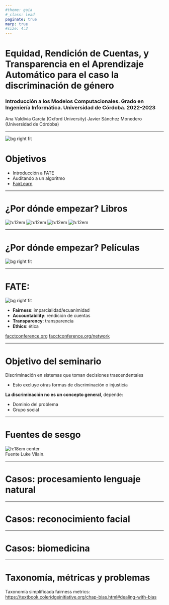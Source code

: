 ```yaml
---
#theme: gaia
#_class: lead
paginate: true
marp: true
#size: 4:3
---
```


<style>
img[alt~="center"] {
  display: block;
  margin: 0 auto;
}
</style>

# Equidad, Rendición de Cuentas, y Transparencia en el Aprendizaje Automático para el caso la discriminación de género
### Introducción a los Modelos Computacionales. Grado en Ingeniería Informática. Universidad de Córdoba. 2022-2023

Ana Valdivia García (Oxford University)
Javier Sánchez Monedero (Universidad de Córdoba)

--- 

![bg right fit](pics/Superior_Gort_Judge.jpg)

# Objetivos
- Introducción a FATE
- Auditando a un algoritmo
- [FairLearn](https://fairlearn.org/)

--- 

# ¿Por dónde empezar? Libros

![h:12em ](pics/armas-destruccion-matematica.jpg) ![h:12em ](pics/AutomatingInequality.jpg) ![h:12em ](pics/book-design-justice.jpg) ![h:12em ](pics/fairmlbook.png)

--- 

# ¿Por dónde empezar? Películas

![bg right fit](pics/coded_bias.jpg)


---
# FATE:

![bg right fit](pics/facctconference.png)

- **Fairness**: imparcialidad/ecuanimidad
- **Accountability**: rendición de cuentas
- **Transparency**: transparencia 
- **Ethics**: ética

[facctconference.org](https://facctconference.org/)
[facctconference.org/network](https://facctconference.org/network/)

---
# Objetivo del seminario

Discriminación en sistemas que toman decisiones trascendentales
- Esto excluye otras formas de discriminación o injusticia

**La discriminación no es un concepto general**, depende: 
- Dominio del problema
- Grupo social

---
# Fuentes de sesgo

![h:18em center](pics/how_unfairness_happen.jpg)
Fuente Luke Vilain.


---
# Casos: procesamiento lenguaje natural



---
# Casos: reconocimiento facial




---
# Casos: biomedicina



---
# Taxonomía, métricas y problemas

Taxonomía simplificada fairness metrics: 
https://textbook.coleridgeinitiative.org/chap-bias.html#dealing-with-bias 
